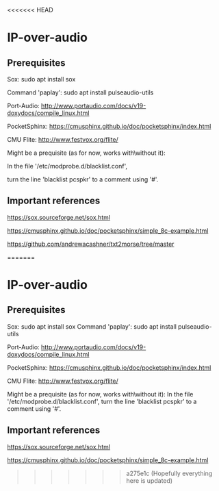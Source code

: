 <<<<<<< HEAD
# IP-over-audio

## Prerequisites

Sox: sudo apt install sox

Command 'paplay': sudo apt install pulseaudio-utils

Port-Audio: http://www.portaudio.com/docs/v19-doxydocs/compile_linux.html

PocketSphinx: https://cmusphinx.github.io/doc/pocketsphinx/index.html

CMU Flite: http://www.festvox.org/flite/



Might be a prequisite (as for now, works with\without it):

In the file '/etc/modprobe.d/blacklist.conf',

turn the line 'blacklist pcspkr' to a comment using '#'.



## Important references

https://sox.sourceforge.net/sox.html

https://cmusphinx.github.io/doc/pocketsphinx/simple_8c-example.html

https://github.com/andrewacashner/txt2morse/tree/master

=======
# IP-over-audio

## Prerequisites

Sox: sudo apt install sox
Command 'paplay': sudo apt install pulseaudio-utils

Port-Audio: http://www.portaudio.com/docs/v19-doxydocs/compile_linux.html

PocketSphinx: https://cmusphinx.github.io/doc/pocketsphinx/index.html

CMU Flite: http://www.festvox.org/flite/

Might be a prequisite (as for now, works with\without it):
In the file '/etc/modprobe.d/blacklist.conf',
turn the line 'blacklist pcspkr' to a comment using '#'.

## Important references

https://sox.sourceforge.net/sox.html

https://cmusphinx.github.io/doc/pocketsphinx/simple_8c-example.html
>>>>>>> a275e1c (Hopefully everything here is updated)
